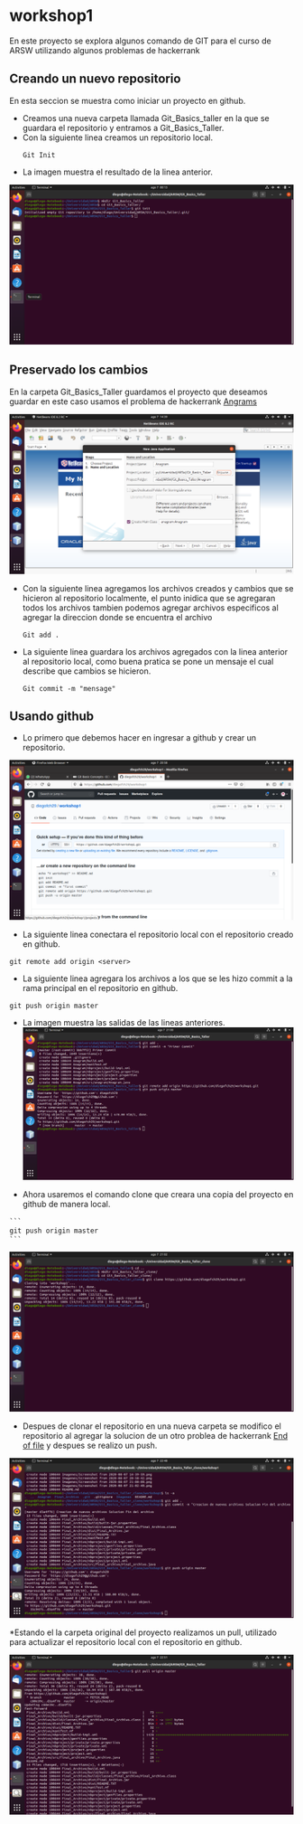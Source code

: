 # workshop1

En este proyecto se explora algunos comando de GIT para el curso de ARSW utilizando algunos problemas de hackerrank

## Creando un nuevo repositorio

En esta seccion se muestra como iniciar un proyecto en github.

* Creamos una nueva carpeta llamada Git_Basics_taller en la que se guardara el repositorio y entramos a Git_Basics_Taller.
* Con la siguiente linea creamos un repositorio local.
  ```
  Git Init
  ```
* La imagen muestra el resultado de la linea anterior.

  
 ![Inicio Proyecto](/Imagenes/Screenshot%20from%202020-08-07%2000-13-34.png)
  
## Preservado los cambios

   En la carpeta Git_Basics_Taller guardamos el proyecto que deseamos guardar en este caso usamos el problema de hackerrank [Angrams](https://www.hackerrank.com/challenges/java-anagrams/problem)
   
  ![ICreacion del proyecto](Imagenes/Screenshot%20from%202020-08-07%2014-39-59.png)
    
    
  * Con la siguiente linea agregamos los archivos creados y cambios que se hicieron al repositorio localmente, el punto inidica que se agregaran todos los archivos      tambien podemos agregar archivos especificos al agregar la direccion donde se encuentra el archivo
    ```
    Git add .
    ```
  * La siguiente linea guardara los archivos agregados con la linea anterior al repositorio local, como buena pratica se pone un mensaje el cual describe que cambios se hicieron.
    ```
    Git commit -m "mensage"
    ``` 
## Usando github

   * Lo primero que debemos hacer en ingresar a github y crear un repositorio.
  
   ![Creacion del repositorio](Imagenes/Screenshot%20from%202020-08-07%2020-58-42.png)
   
   * La siguiente linea conectara el repositorio local con el repositorio creado en github.
   ```
   git remote add origin <server>
   ```
   * La siguiente linea agregara los archivos a los que se les hizo commit a la rama principal en el repositorio en github.
   ```
   git push origin master
   ```
   * La imagen muestra las salidas de las lineas anteriores.
    ![Muestra](/Imagenes/Screenshot%20from%202020-08-07%2021-00-09.png)
   
   * Ahora usaremos el comando clone que creara una copia del proyecto en github de manera local.
   
    ```
    git push origin master
    ```
    
   ![clone](/Imagenes/Screenshot%20from%202020-08-07%2021-02-49.png)

   * Despues de clonar el repositorio en una nueva carpeta se modifico el repositorio al agregar la solucion de un otro problea de hackerrank [End of file](https://www.hackerrank.com/challenges/java-end-of-file/problem) y despues se realizo un push.
   
   ![push](/Imagenes/Screenshot%20from%202020-08-07%2022-48-47.png)
   
  *Estando el la carpeta original del proyecto realizamos un pull, utilizado para actualizar el repositorio local con el repositorio en github.
    
   ![push](/Imagenes/Screenshot%20from%202020-08-07%2022-51-16.png)
